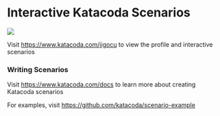 # Interactive Katacoda Scenarios

[![](http://shields.katacoda.com/katacoda/jigocu/count.svg)](https://www.katacoda.com/jigocu "Get your profile on Katacoda.com")

Visit https://www.katacoda.com/jigocu to view the profile and interactive scenarios

### Writing Scenarios
Visit https://www.katacoda.com/docs to learn more about creating Katacoda scenarios

For examples, visit https://github.com/katacoda/scenario-example
